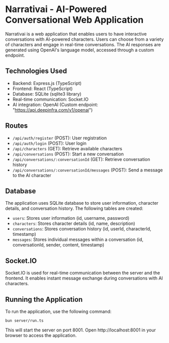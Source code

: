 
# Narrativai - AI-Powered Conversational Web Application

Narrativai is a web application that enables users to have interactive conversations with AI-powered characters. Users can choose from a variety of characters and engage in real-time conversations. The AI responses are generated using OpenAI's language model, accessed through a custom endpoint.

## Technologies Used
- Backend: Express.js (TypeScript)
- Frontend: React (TypeScript)
- Database: SQLite (sqlite3 library)
- Real-time communication: Socket.IO
- AI integration: OpenAI (Custom endpoint: "https://api.deepinfra.com/v1/openai")

## Routes
- `/api/auth/register` (POST): User registration
- `/api/auth/login` (POST): User login
- `/api/characters` (GET): Retrieve available characters
- `/api/conversations` (POST): Start a new conversation
- `/api/conversations/:conversationId` (GET): Retrieve conversation history
- `/api/conversations/:conversationId/messages` (POST): Send a message to the AI character

## Database
The application uses SQLite database to store user information, character details, and conversation history. The following tables are created:
- `users`: Stores user information (id, username, password)
- `characters`: Stores character details (id, name, description)
- `conversations`: Stores conversation history (id, userId, characterId, timestamp)
- `messages`: Stores individual messages within a conversation (id, conversationId, sender, content, timestamp)

## Socket.IO
Socket.IO is used for real-time communication between the server and the frontend. It enables instant message exchange during conversations with AI characters.

## Running the Application
To run the application, use the following command:
```
bun server/run.ts
```
This will start the server on port 8001. Open http://localhost:8001 in your browser to access the application.

